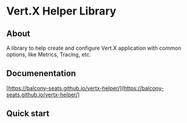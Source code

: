 # Vert.X Helper Library

## About

A library to help create and configure Vert.X application with common options, like Metrics, Tracing, etc.


## Documenentation

[https://balcony-seats.github.io/vertx-helper/](https://balcony-seats.github.io/vertx-helper/)


## Quick start

